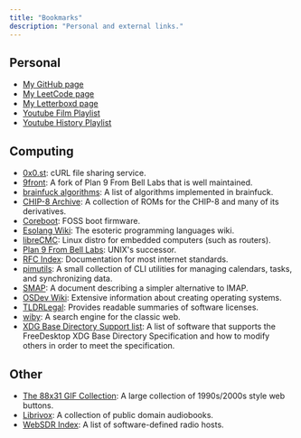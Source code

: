 ```yaml
---
title: "Bookmarks"
description: "Personal and external links."
---
```


## Personal

* [My GitHub page](https://github.com/boneill02)
* [My LeetCode page](https://leetcode.com/boneill02)
* [My Letterboxd page](https://letterboxd.com/d4rklands)
* [Youtube Film Playlist](https://www.youtube.com/playlist?list=PLo1zwie6sgvsxE8qnMMqSW-3cgvMso_8D)
* [Youtube History Playlist](https://www.youtube.com/playlist?list=PLo1zwie6sgvsxoqTysx2426TTdqpTr1gB)

## Computing

* [0x0.st](https://0x0.st): cURL file sharing service.
* [9front](http://9front.org): A fork of Plan 9 From Bell Labs that is well maintained.
* [brainfuck algorithms](https://esolangs.org/wiki/Brainfuck_algorithms): A list of algorithms implemented in brainfuck.
* [CHIP-8 Archive](https://johnearnest.github.io/chip8Archive): A collection of ROMs for the CHIP-8 and many of its derivatives.
* [Coreboot](https://www.coreboot.org/): FOSS boot firmware.
* [Esolang Wiki](https://esolangs.org/wiki/Main_Page): The esoteric programming languages wiki.
* [libreCMC](https://librecmc.org/): Linux distro for embedded computers (such as routers).
* [Plan 9 From Bell Labs](https://9p.io/plan9/): UNIX's successor.
* [RFC Index](https://tools.ietf.org/rfc/index): Documentation for most internet standards.
* [pimutils](https://pimutils.org/): A small collection of CLI utilities for managing calendars, tasks, and synchronizing data.
* [SMAP](http://www.courier-mta.org/cone/smap1.html): A document describing a simpler alternative to IMAP.
* [OSDev Wiki](https://wiki.osdev.org/Main_Page): Extensive information about creating operating systems.
* [TLDRLegal](https://tldrlegal.com): Provides readable summaries of software licenses.
* [wiby](https://wiby.me/): A search engine for the classic web.
* [XDG Base Directory Support list](https://wiki.archlinux.org/title/XDG_Base_Directory#Support): A list of software that supports the FreeDesktop XDG Base Directory Specification and how to modify others in order to meet the specification.

## Other

* [The 88x31 GIF Collection](http://cyber.dabamos.de/88x31/index.html): A large collection of 1990s/2000s style web buttons.
* [Librivox](https://librivox.org):  A collection of public domain audiobooks.
* [WebSDR Index](http://www.websdr.org): A list of software-defined radio hosts.
